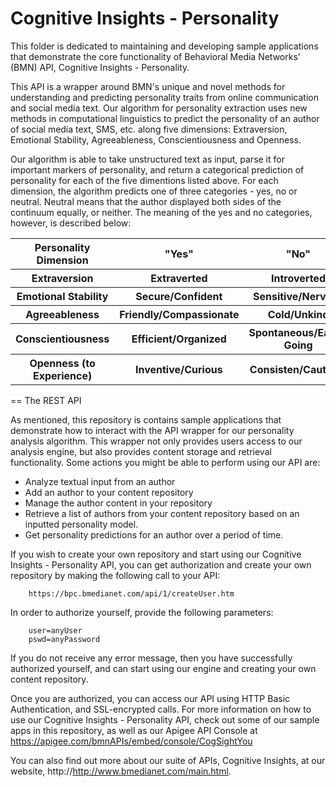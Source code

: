 Cognitive Insights - Personality
====================

This folder is dedicated to maintaining and developing sample applications that demonstrate the core functionality of Behavioral Media Networks' (BMN) API, Cognitive Insights - Personality.

This API is a wrapper around BMN's unique and novel methods for understanding and predicting personality traits from online communication and social media text. Our algorithm for personality extraction uses new methods in computational linguistics to predict the personality of an author of social media text, SMS, etc. along five dimensions: Extraversion, Emotional Stability, Agreeableness, Conscientiousness and Openness.

Our algorithm is able to take unstructured text as input, parse it for important markers of personality, and return a categorical prediction of personality for each of the five dimentions listed above. For each dimension, the algorithm predicts one of three categories - yes, no or neutral. Neutral means that the author displayed both sides of the continuum equally, or neither. The meaning of the yes and no categories, however, is described below:

<table>
	<tr>
		<th>Personality Dimension</th>
		<th>"Yes"</th>
		<th>"No"</th>
	</tr>
	<tr>
		<th>Extraversion</th>
		<th>Extraverted</th>
		<th>Introverted</th>
	</tr>
	<tr>
		<th>Emotional Stability</th>
		<th>Secure/Confident</th>
		<th>Sensitive/Nervous</th>
	</tr>
	<tr>
		<th>Agreeableness</th>
		<th>Friendly/Compassionate</th>
		<th>Cold/Unkind</th>
	</tr>
	<tr>
		<th>Conscientiousness</th>
		<th>Efficient/Organized</th>
		<th>Spontaneous/Easy-Going</th>
	</tr>
	<tr>
		<th>Openness (to Experience)</th>
		<th>Inventive/Curious</th>
		<th>Consisten/Cautious</th>
	</tr>
</table>

== The REST API

As mentioned, this repository is contains sample applications that demonstrate how to interact with the API wrapper for our personality analysis algorithm. This wrapper not only provides users access to our analysis engine, but also provides content storage and retrieval functionality. Some actions you might be able to perform using our API are: 

* Analyze textual input from an author
* Add an author to your content repository
* Manage the author content in your repository
* Retrieve a list of authors from your content repository based on an inputted personality model.
* Get personality predictions for an author over a period of time.

If you wish to create your own repository and start using our Cognitive Insights - Personality API, you can get authorization and create your own repository by making the following call to your API:

		https://bpc.bmedianet.com/api/1/createUser.htm

In order to authorize yourself, provide the following parameters:

		user=anyUser
		pswd=anyPassword

If you do not receive any error message, then you have successfully authorized yourself, and can start using our engine and creating your own content repository. 

Once you are authorized, you can access our API using HTTP Basic Authentication, and SSL-encrypted calls. For more information on how to use our Cognitive Insights - Personality API, check out some of our sample apps in this repository, as well as our Apigee API Console at https://apigee.com/bmnAPIs/embed/console/CogSightYou

You can also find out more about our suite of APIs, Cognitive Insights, at our website, http://http://www.bmedianet.com/main.html.

